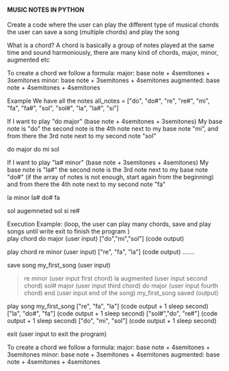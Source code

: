 #### MUSIC NOTES IN PYTHON

Create a code where the user can play the different type of musical chords
the user can save a song (multiple chords) and play the song

What is a chord?
A chord is basically a group of notes played at the same time and sound harmoniously,
there are many kind of chords, major, minor, augmented etc 

To create a chord we follow a formula: 
major:     base note + 4semitones + 3semitones
minor:     base note + 3semitones + 4semitones
augmented: base note + 4semitones + 4semitones
 
Example
We have all the notes 
all_notes = ["do", "do#", "re", "re#", "mi", "fa", "fa#", "sol", "sol#", "la", "la#", "si"]

If I want to play "do major" (base note + 4semitones + 3semitones)
My base note is "do" the second note is the 4th note next to my base note "mi", and from there the 3rd note next to my second note "sol"

do major
do mi sol

If I want to play "la# minor" (base note + 3semitones + 4semitones) 
My base note is "la#" the second note is the 3rd note next to my base note "do#" (if the array of notes is not enough, start again from the beginning) and from there the 4th note next to my second note "fa"

la minor
la# do# fa

sol augemneted
sol si re#


Execution Example:  (loop, the user can play many chords, save and play songs until write exit to finish the program )     
play chord do major             (user input)
["do","mi","sol"]               (code output)

play chord re minor             (user input)
["re", "fa", "la"]              (code output)
.......

save song my_first_song         (user input)
> re minor                      (user input first chord)
> la augmented                  (user input second chord)
> sol# major                    (user input third chord)
> do major                      (user input fourth chord)
> end                           (user input end of the song)
my_first_song saved             (output)

play song my_first_song
["re", "fa", "la"]              (code output + 1 sleep second)
["la", "do#", "fa"]             (code output + 1 sleep second)
["sol#","do", "re#"]            (code output + 1 sleep second)
["do", "mi", "sol"]             (code output + 1 sleep second)

exit                            (user input to exit the program)



To create a chord we follow a formula: 
major:     base note + 4semitones + 3semitones
minor:     base note + 3semitones + 4semitones
augmented: base note + 4semitones + 4semitones
